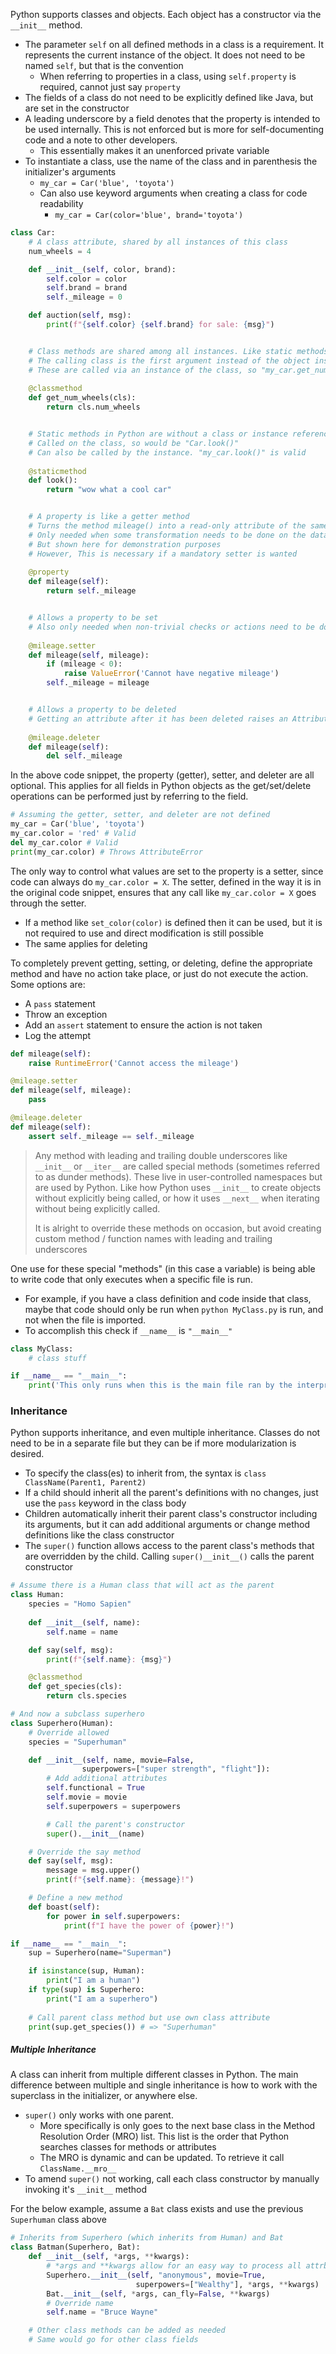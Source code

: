 Python supports classes and objects. Each object has a constructor via the `__init__` method.
- The parameter `self` on all defined methods in a class is a requirement. It represents the current instance of the object. It does not need to be named `self`, but that is the convention
	- When referring to properties in a class, using `self.property` is required, cannot just say `property`
- The fields of a class do not need to be explicitly defined like Java, but are set in the constructor
- A leading underscore by a field denotes that the property is intended to be used internally. This is not enforced but is more for self-documenting code and a note to other developers.
	- This essentially makes it an unenforced private variable
- To instantiate a class, use the name of the class and in parenthesis the initializer's arguments
	- `my_car = Car('blue', 'toyota')`
	- Can also use keyword arguments when creating a class for code readability
		- `my_car = Car(color='blue', brand='toyota')`

```python
class Car:
	# A class attribute, shared by all instances of this class
	num_wheels = 4

	def __init__(self, color, brand):
		self.color = color
		self.brand = brand
		self._mileage = 0

	def auction(self, msg):
		print(f"{self.color} {self.brand} for sale: {msg}")


	# Class methods are shared among all instances. Like static methods in Java
	# The calling class is the first argument instead of the object instance
	# These are called via an instance of the class, so "my_car.get_num_wheels()"
	
	@classmethod
	def get_num_wheels(cls):
		return cls.num_wheels


	# Static methods in Python are without a class or instance reference
	# Called on the class, so would be "Car.look()"
	# Can also be called by the instance. "my_car.look()" is valid
	
	@staticmethod
	def look():
		return "wow what a cool car"


	# A property is like a getter method
	# Turns the method mileage() into a read-only attribute of the same name
	# Only needed when some transformation needs to be done on the data
	# But shown here for demonstration purposes
	# However, This is necessary if a mandatory setter is wanted
	
	@property
	def mileage(self):
		return self._mileage


	# Allows a property to be set
	# Also only needed when non-trivial checks or actions need to be done 
	
	@mileage.setter
	def mileage(self, mileage):
		if (mileage < 0):
			raise ValueError('Cannot have negative mileage')
		self._mileage = mileage


	# Allows a property to be deleted
	# Getting an attribute after it has been deleted raises an AttributeError
	
	@mileage.deleter
	def mileage(self):
		del self._mileage
```

In the above code snippet, the property (getter), setter, and deleter are all optional. This applies for all fields in Python objects as the get/set/delete operations can be performed just by referring to the field.
```python
# Assuming the getter, setter, and deleter are not defined
my_car = Car('blue', 'toyota')
my_car.color = 'red' # Valid
del my_car.color # Valid
print(my_car.color) # Throws AttributeError
```

The only way to control what values are set to the property is a setter, since code can always do `my_car.color = X`. The setter, defined in the way it is in the original code snippet, ensures that any call like `my_car.color = X` goes through the setter. 
- If a method like `set_color(color)` is defined then it can be used, but it is not required to use and direct modification is still possible 
- The same applies for deleting

To completely prevent getting, setting, or deleting, define the appropriate method and have no action take place, or just do not execute the action. Some options are:
- A `pass` statement
- Throw an exception
- Add an `assert` statement to ensure the action is not taken
- Log the attempt

```python
def mileage(self):
	raise RuntimeError('Cannot access the mileage')

@mileage.setter
def mileage(self, mileage):
	pass

@mileage.deleter
def mileage(self):
	assert self._mileage == self._mileage
```


>Any method with leading and trailing double underscores like `__init__` or `__iter__` are called special methods (sometimes referred to as dunder methods). These live in user-controlled namespaces but are used by Python. Like how Python uses `__init__` to create objects without explicitly being called, or how it uses `__next__` when iterating without being explicitly called.
>
>It is alright to override these methods on occasion, but avoid creating custom method / function names with leading and trailing underscores

One use for these special "methods" (in this case a variable) is being able to write code that only executes when a specific file is run.
- For example, if you have a class definition and code inside that class, maybe that code should only be run when `python MyClass.py` is run, and not when the file is imported.
- To accomplish this check if `__name__` is `"__main__"`

```python
class MyClass:
	# class stuff

if __name__ == "__main__":
	print('This only runs when this is the main file ran by the interpreter')
```

### Inheritance
Python supports inheritance, and even multiple inheritance. Classes do not need to be in a separate file but they can be if more modularization is desired. 
- To specify the class(es) to inherit from, the syntax is `class ClassName(Parent1, Parent2)`
- If a child should inherit all the parent's definitions with no changes, just use the `pass` keyword in the class body
- Children automatically inherit their parent class's constructor including its arguments, but it can add additional arguments or change method definitions like the class constructor
- The `super()` function allows access to the parent class's methods that are overridden by the child. Calling `super()__init__()` calls the parent constructor

```python
# Assume there is a Human class that will act as the parent
class Human:
	species = "Homo Sapien"
	
	def __init__(self, name):
		self.name = name

	def say(self, msg):
		print(f"{self.name}: {msg}")

	@classmethod
	def get_species(cls):
		return cls.species

# And now a subclass superhero
class Superhero(Human):
	# Override allowed
	species = "Superhuman"

	def __init__(self, name, movie=False, 
				superpowers=["super strength", "flight"]):
		# Add additional attributes
		self.functional = True
		self.movie = movie
		self.superpowers = superpowers

		# Call the parent's constructor
		super().__init__(name)

	# Override the say method
	def say(self, msg):
		message = msg.upper()
		print(f"{self.name}: {message}!")

	# Define a new method
	def boast(self):
		for power in self.superpowers:
			print(f"I have the power of {power}!")

if __name__ == "__main__":
	sup = Superhero(name="Superman")

	if isinstance(sup, Human):
		print("I am a human")
	if type(sup) is Superhero:
		print("I am a superhero")
	
	# Call parent class method but use own class attribute
	print(sup.get_species()) # => "Superhuman"
```

##### Multiple Inheritance
A class can inherit from multiple different classes in Python. The main difference between multiple and single inheritance is how to work with the superclass in the initializer, or anywhere else.
- `super()` only works with one parent. 
	- More specifically is only goes to the next base class in the Method Resolution Order (MRO) list. This list is the order that Python searches classes for methods or attributes
	- The MRO is dynamic and can be updated. To retrieve it call `ClassName.__mro__`
- To amend `super()` not working, call each class constructor by manually invoking it's `__init__` method

For the below example, assume a `Bat` class exists and use the previous `Superhuman` class above
```python
# Inherits from Superhero (which inherits from Human) and Bat
class Batman(Superhero, Bat):
	def __init__(self, *args, **kwargs):
		# *args and **kwargs allow for an easy way to process all attrbitues
		Superhero.__init__(self, "anonymous", movie=True, 
							superpowers=["Wealthy"], *args, **kwargs)
		Bat.__init__(self, *args, can_fly=False, **kwargs)
		# Override name
		self.name = "Bruce Wayne"

	# Other class methods can be added as needed
	# Same would go for other class fields
```